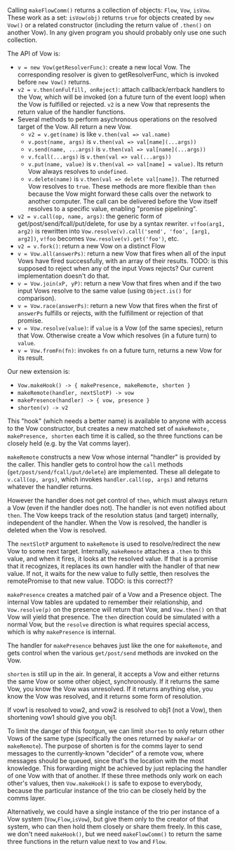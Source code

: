 Calling `makeFlowComm()` returns a collection of objects: `Flow`, `Vow`,
`isVow`. These work as a set: `isVow(obj)` returns `true` for objects created
by `new Vow()` or a related constructor (including the return value of
`.then()` on another Vow). In any given program you should probably only use
one such collection.

The API of Vow is:

* `v = new Vow(getResolverFunc)`: create a new local Vow. The corresponding resolver is given to getResolverFunc, which is invoked before `new Vow()` returns.
* `v2 = v.then(onFulfill, onReject)`: attach callback/errback handlers to the Vow, which will be invoked (on a future turn of the event loop) when the Vow is fulfilled or rejected. `v2` is a new Vow that represents the return value of the handler functions.
* Several methods to perform asychronous operations on the resolved target of
  the Vow. All return a new Vow.
  * `v2 = v.get(name)` is like `v.then(val => val.name)`
  * `v.post(name, args)` is `v.then(val => val[name](...args))`
  * `v.send(name, ...args)` is `v.then(val => val[name](...args))`
  * `v.fcall(...args)` is `v.then(val => val(...args))`
  * `v.put(name, value)` is `v.then(val => val[name] = value)`. Its return Vow always resolves to `undefined`.
  * `v.delete(name)` is `v.then(val => delete val[name])`. The returned Vow resolves to `true`.
These methods are more flexible than `then` because the Vow might forward these calls over the network to another computer. The call can be delivered before the Vow itself resolves to a specific value, enabling "promise pipelining".
* `v2 = v.call(op, name, args)`: the generic form of get/post/send/fcall/put/delete, for use by a syntax rewriter. `v!foo(arg1, arg2)` is rewritten into `Vow.resolve(v).call('send', 'foo', [arg1, arg2])`, `v!foo` becomes `Vow.resolve(v).get('foo')`, etc.
* `v2 = v.fork()`: return a new Vow on a distinct Flow
* `v = Vow.all(answerPs)`: return a new Vow that fires when all of the input Vows have fired successfully, with an array of their results. TODO: is this supposed to reject when any of the input Vows rejects? Our current implementation doesn't do that.
* `v = Vow.join(xP, yP)`: return a new Vow that fires when and if the two input Vows resolve to the same value (using `Object.is()` for comparison).
* `v = Vow.race(answerPs)`: return a new Vow that fires when the first of `answerPs` fulfills or rejects, with the fulfillment or rejection of that promise.
* `v = Vow.resolve(value)`: if `value` is a Vow (of the same species), return that Vow. Otherwise create a Vow which resolves (in a future turn) to `value`.
* `v = Vow.fromFn(fn)`: invokes `fn` on a future turn, returns a new Vow for its result.

Our new extension is:

* `Vow.makeHook() -> { makePresence, makeRemote, shorten }`
* `makeRemote(handler, nextSlotP) -> vow`
* `makePresence(handler) -> { vow, presence }`
* `shorten(v) -> v2`

This "hook" (which needs a better name) is available to anyone with access to
the Vow constructor, but creates a new matched set of `makeRemote,
makePresence, shorten` each time it is called, so the three functions can be
closely held (e.g. by the Vat comms layer).

`makeRemote` constructs a new Vow whose internal "handler" is provided by the
caller. This handler gets to control how the `call` methods (`get/post/send/fcall/put/delete`) are implemented. These all delegate to `v.call(op, args)`, which invokes `handler.call(op, args)` and returns whatever the handler returns.

However the handler does not get control of `then`, which must always return a Vow (even if the handler does not). The handler is not even notified about `then`. The Vow keeps track of the resolution status (and target) internally, independent of the handler. When the Vow is resolved, the handler is deleted when the Vow is resolved.

The `nextSlotP` argument to `makeRemote` is used to resolve/redirect the new Vow to some next target. Internally, `makeRemote` attaches a `.then` to this value, and when it fires, it looks at the resolved value. If that is a promise that it recognizes, it replaces its own handler with the handler of that new value. If not, it waits for the new value to fully settle, then resolves the remotePromise to that new value. TODO: is this correct??

`makePresence` creates a matched pair of a Vow and a Presence object. The internal Vow tables are updated to remember their relationship, and `Vow.resolve(p)` on the presence will return that Vow, and `Vow.then()` on that Vow will yield that presence. The `then` direction could be simulated with a normal Vow, but the `resolve` direction is what requires special access, which is why `makePresence` is internal.

The handler for `makePresence` behaves just like the one for `makeRemote`, and gets control when the various `get/post/send` methods are invoked on the Vow.

`shorten` is still up in the air. In general, it accepts a Vow and either returns the same Vow or some other object, synchronously. If it returns the same Vow, you know the Vow was unresolved. If it returns anything else, you know the Vow was resolved, and it returns some form of resolution.

If vow1 is resolved to vow2, and vow2 is resolved to obj1 (not a Vow), then shortening vow1 should give you obj1.

To limit the danger of this footgun, we can limit `shorten` to only return other Vows of the same type (specifically the ones returned by `makeFar` or `makeRemote`). The purpose of shorten is for the comms layer to send messages to the currently-known "decider" of a remote vow, where messages should be queued, since that's the location with the most knowledge. This forwarding might be achieved by just replacing the handler of one Vow with that of another. If these three methods only work on each other's values, then `Vow.makeHook()` is safe to expose to everybody, because the particular instance of the trio can be closely held by the comms layer.

Alternatively, we could have a single instance of the trio per instance of a Vow system (`Vow`,`Flow`,`isVow`), but give them only to the creator of that system, who can then hold them closely or share them freely. In this case, we don't need `makeHook()`, but we need `makeFlowComm()` to return the same three functions in the return value next to `Vow` and `Flow`.
